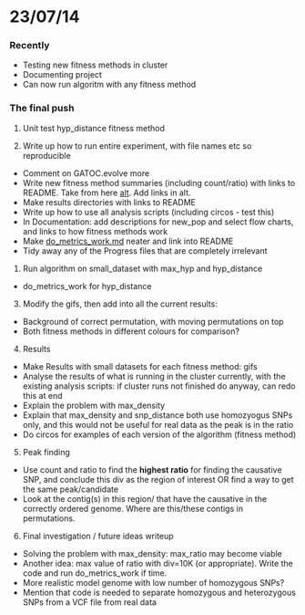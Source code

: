 23/07/14
========================================================

### Recently

- Testing new fitness methods in cluster
- Documenting project
- Can now run algoritm with any fitness method

### The final push

1. Unit test hyp_distance fitness method

2. Write up how to run entire experiment, with file names etc so reproducible
 - Comment on GATOC.evolve more
 - Write new fitness method summaries (including count/ratio) with links to README. Take from here [alt](https://github.com/edwardchalstrey1/fragmented_genome_with_snps/blob/master/Progress/Ratio_over_generations/alt_fitness.md). Add links in alt.
 - Make results directories with links to README
 - Write up how to use all analysis scripts (including circos - test this)
 - In Documentation: add descriptions for new_pop and select flow charts, and links to how fitness methods work
 - Make [do_metrics_work.md](https://github.com/edwardchalstrey1/fragmented_genome_with_snps/blob/master/Progress/Do_metrics_work/do_metrics_work.md) neater and link into README
 - Tidy away any of the Progress files that are completely irrelevant

1. Run algorithm on small_dataset with max_hyp and hyp_distance
 - do_metrics_work for hyp_distance

3. Modify the gifs, then add into all the current results:
 - Background of correct permutation, with moving permutations on top
 - Both fitness methods in different colours for comparison?

4. Results
 - Make Results with small datasets for each fitness method: gifs
 - Analyse the results of what is running in the cluster currently, with the existing analysis scripts: if cluster runs not finished do anyway, can redo this at end
 - Explain the problem with max_density
 - Explain that max_density and snp_distance both use homozyogus SNPs only, and this would not be useful for real data as the peak is in the ratio
 - Do circos for examples of each version of the algorithm (fitness method)
 
5. Peak finding
 - Use count and ratio to find the **highest ratio** for finding the causative SNP, and conclude this div as the region of interest OR find a way to get the same peak/candidate
 - Look at the contig(s) in this region/ that have the causative in the correctly ordered genome. Where are this/these contigs in permutations.
 
6. Final investigation / future ideas writeup
 - Solving the problem with max_density: max_ratio may become viable
 - Another idea: max value of ratio with div=10K (or appropriate). Write the code and run do_metrics_work if time.
 - More realistic model genome with low number of homozygous SNPs?
 - Mention that code is needed to separate homozygous and heterozygous SNPs from a VCF file from real data

